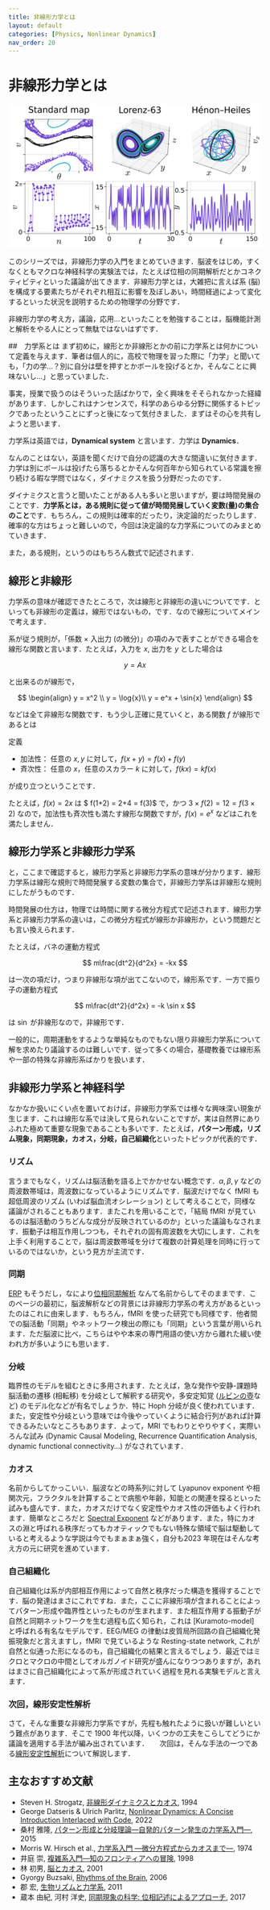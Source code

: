 ```yaml
---
title: 非線形力学とは
layout: default
categories: [Physics, Nonlinear Dynamics]
nav_order: 20
---
```


# 非線形力学とは
<center><img src="../figures/1-1.png"></center>

このシリーズでは，非線形力学の入門をまとめていきます．脳波をはじめ，すくなくともマクロな神経科学の実験法では，たとえば位相の同期解析だとかコネクティビティといった議論が出てきます．非線形力学とは，大雑把に言えば系 (脳) を構成する要素たちがそれぞれ相互に影響を及ぼしあい，時間経過によって変化するといった状況を説明するための物理学の分野です．

非線形力学の考え方，議論，応用...といったことを勉強することは，脳機能計測と解析をやる人にとって無駄ではないはずです．

##　力学系とは
まず初めに，線形とか非線形とかの前に力学系とは何かについて定義を与えます．筆者は個人的に，高校で物理を習った際に「力学」と聞いても，「力の学...？別に自分は壁を押すとかボールを投げるとか，そんなことに興味ないし...」と思っていました．

事実，授業で扱うのはそういった話ばかりで，全く興味をそそられなかった経緯があります．しかしこれはナンセンスで，科学のあらゆる分野に関係するトピックであったということにずっと後になって気付きました．まずはその心を共有しようと思います．

力学系は英語では，**Dynamical system** と言います．力学は **Dynamics**．

なんのことはない，英語を聞くだけで自分の認識の大きな間違いに気付きます．力学は別にボールは投げたら落ちるとかそんな何百年から知られている常識を擦り続ける暇な学問ではなく，ダイナミクスを扱う分野だったのです．

ダイナミクスと言うと聞いたことがある人も多いと思いますが，要は時間発展のことです．**力学系とは，ある規則に従って値が時間発展していく変数(量)の集合のこと**です．もちろん，この規則は確率的だったり，決定論的だったりします．確率的な方はちょっと難しいので，今回は決定論的な力学系についてのみまとめていきます．

また，ある規則，というのはもちろん数式で記述されます．

## 線形と非線形
力学系の意味が確認できたところで，次は線形と非線形の違いについてです．といっても非線形の定義は，線形ではないもの，です．なので線形についてメインで考えます．

系が従う規則が，「係数 $×$ 入出力 (の微分)」の項のみで表すことができる場合を線形な関数と言います．たとえば，入力を $x$, 出力を $y$ とした場合は

$$
y = Ax
$$

と出来るのが線形で，

$$
\begin{align}
y = x^2 \\
y = \log{x}\\
y = e^x + \sin{x}
\end{align}
$$

などは全て非線形な関数です．もう少し正確に見ていくと，ある関数 $f$ が線形であるとは

<div class="box" markdown="1">
<div class="title">定義</div>

- 加法性： 任意の $x,y$ に対して，$f(x+y) = f(x) + f(y)$
- 斉次性： 任意の $x$，任意のスカラー $k$ に対して，$f(kx) = kf(x)$
</div>

が成り立つということです．

たとえば，$f(x) = 2x$ は $ f(1+2) = 2+4 = f(3)$ で，かつ $3\times f(2) = 12 = f(3\times 2)$ なので，加法性も斉次性も満たす線形な関数ですが，$f(x) = e^x$ などはこれを満たしません．

## 線形力学系と非線形力学系
と，ここまで確認すると，線形力学系と非線形力学系の意味が分かります．線形力学系は線形な規則で時間発展する変数の集合で，非線形力学系は非線形な規則にしたがうものです．

時間発展の仕方は，物理では時間に関する微分方程式で記述されます．線形力学系と非線形力学系の違いは，この微分方程式が線形か非線形か，という問題だとも言い換えられます．

たとえば，バネの運動方程式

$$
m\frac{dt^2}{d^2x} = -kx
$$

は一次の項だけ，つまり非線形な項が出てこないので，線形系です．一方で振り子の運動方程式

$$
m\frac{dt^2}{d^2x} = -k \sin x
$$

は $\sin$ が非線形なので，非線形です．

一般的に，周期運動をするような単純なものでもない限り非線形力学系について解を求めたり議論するのは難しいです．従って多くの場合，基礎教養では線形系や一部の特殊な非線形系ばかりを扱います．




## 非線形力学系と神経科学
なかなか扱いにくい点を置いておけば，非線形力学系では様々な興味深い現象が生じます．これは線形な系では決して見られないことですが，実は自然界にありふれた極めて重要な現象であることも多いです．たとえば，**パターン形成，リズム現象，同期現象，カオス，分岐，自己組織化**といったトピックが代表的です．


### リズム
言うまでもなく，リズムは脳活動を語る上でかかせない概念です．$\alpha, \beta, \gamma$ などの周波数帯域は，周波数になっているようにリズムです．脳波だけでなく fMRI も超低周波のリズム (いわば脳血流オシレーション) として考えることで，同様な議論がされることもあります．またこれを用いることで，「結局 fMRI が見ているのは脳活動のうちどんな成分が反映されているのか」といった議論もなされます．振動子は相互作用しつつも，それぞれの固有周波数を大切にします．これを上手く利用することで，脳は周波数帯域を分けて複数の計算処理を同時に行っているのではないか，という見方が主流です．

### 同期
[ERP](../../Analysis/Methods/erp.html) もそうだし，なにより[位相同期解析](../../Analysis/Methods/PSI.md) なんて名前からしてそのままです．このページの最初に，脳波解析などの背景には非線形力学系の考え方があるといったのはこれに由来します．もちろん，fMRI を使った研究でも同様です．他者間での脳活動「同期」やネットワーク検出の際にも「同期」という言葉が用いられます．ただ脳波に比べ，こちらはやや本来の専門用語の使い方から離れた緩い使われ方が多いようにも思います．

### 分岐
臨界性のモデルを組むときに多用されます．たとえば，急な発作や安静-課題時脳活動の遷移 (相転移) を分岐として解釈する研究や，多安定知覚 ([ルビンの壺](https://ja.wikipedia.org/wiki/%E3%83%AB%E3%83%93%E3%83%B3%E3%81%AE%E5%A3%BA)など) のモデル化などが有名でしょうか．特に Hoph 分岐が良く使われています．また，安定性や分岐という意味では今後やっていくように結合行列があれば計算できるみたいなところもあります．よって，MRI でもわりとやりやすく，実際いろんな試み (Dynamic Causal Modeling, Recurrence Quantification Analysis, dynamic functional connectivity...) がなされています．

### カオス
名前からしてかっこいい．脳波などの時系列に対して Lyapunov exponent や相関次元，フラクタルを計算することで病態や年齢，知能との関連を探るといった試みも盛んです．また，カオスだけでなく安定性やカオス性の評価もよく行われます．簡単なところだと [Spectral Exponent](../../Analysis/Methods/frequency.html#PSD) などがあります．また，特にカオスの淵と呼ばれる秩序だってもカオティックでもない特殊な領域で脳は駆動していると考えるような学説は今でもまぁまぁ強く，自分も2023 年現在はそんな考え方の元に研究を進めています．

### 自己組織化
自己組織化は系が内部相互作用によって自然と秩序だった構造を獲得することです．脳の発達はまさにこれですね．また，ここに非線形項が含まれることによってパターン形成や臨界性といったものが生まれます．また相互作用する振動子が自然と同期ネットワークを生む過程も広く知られ，これは [Kuramoto-model] と呼ばれる有名なモデルです．EEG/MEG の律動は皮質局所回路の自己組織化発振現象だと言えますし，fMRI で見ているような Resting-state network, これが自然と似通った形になるのも，自己組織化の結果と言えるでしょう．最近ではミクロとマクロの中間としてオルガノイド研究が盛んになりつつありますが，あれはまさに自己組織化によって系が形成されていく過程を見れる実験モデルと言えます．

### 次回，線形安定性解析

さて，そんな重要な非線形力学系ですが，先程も触れたように扱いが難しいという難点があります．そこで 1900 年代以降，いくつかの工夫をこらしてどうにか議論を適用する手法が編み出されています．
　
次回は，そんな手法の一つである[線形安定性解析](./1stability.html)について解説します．


## 主なおすすめ文献
- Steven H. Strogatz, [非線形ダイナミクスとカオス](https://amzn.asia/d/a5c49t4), 1994
- George Datseris & Ulrich Parlitz, [Nonlinear Dynamics: A Concise Introduction Interlaced with Code](https://amzn.asia/d/c4zkl1r), 2022
- 桑村 雅隆, [パターン形成と分岐理論―自発的パターン発生の力学系入門―](https://amzn.asia/d/5m93gmX), 2015
- Morris W. Hirsch et al., [力学系入門 ―微分方程式からカオスまで―](https://amzn.asia/d/6k0qMTR), 1974
- 井庭 崇, [複雑系入門―知のフロンティアへの冒険](https://www.nttpub.co.jp/book/detail/4871885607/), 1998
- 林 初男, [脳とカオス](https://amzn.asia/d/5Vm9l8D), 2001
- Gyorgy Buzsaki, [Rhythms of the Brain](https://amzn.asia/d/6tzJvEk), 2006
- 郡 宏, [生物リズムと力学系](https://amzn.asia/d/fjkzTju), 2011
- 蔵本 由紀, 河村 洋史, [同期現象の科学: 位相記述によるアプローチ](https://amzn.asia/d/1osezDu), 2017